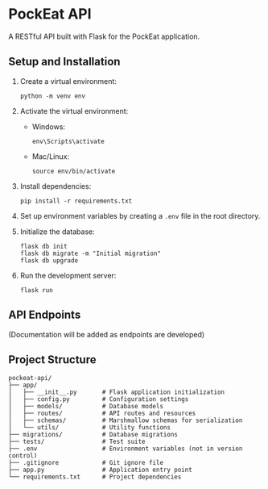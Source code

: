 # PockEat API

A RESTful API built with Flask for the PockEat application.

## Setup and Installation

1. Create a virtual environment:
   ```
   python -m venv env
   ```

2. Activate the virtual environment:
   - Windows:
     ```
     env\Scripts\activate
     ```
   - Mac/Linux:
     ```
     source env/bin/activate
     ```

3. Install dependencies:
   ```
   pip install -r requirements.txt
   ```

4. Set up environment variables by creating a `.env` file in the root directory.

5. Initialize the database:
   ```
   flask db init
   flask db migrate -m "Initial migration"
   flask db upgrade
   ```

6. Run the development server:
   ```
   flask run
   ```

## API Endpoints

(Documentation will be added as endpoints are developed)

## Project Structure

```
pockeat-api/
├── app/
│   ├── __init__.py       # Flask application initialization
│   ├── config.py         # Configuration settings
│   ├── models/           # Database models
│   ├── routes/           # API routes and resources
│   ├── schemas/          # Marshmallow schemas for serialization
│   └── utils/            # Utility functions
├── migrations/           # Database migrations
├── tests/                # Test suite
├── .env                  # Environment variables (not in version control)
├── .gitignore            # Git ignore file
├── app.py                # Application entry point
└── requirements.txt      # Project dependencies
```

